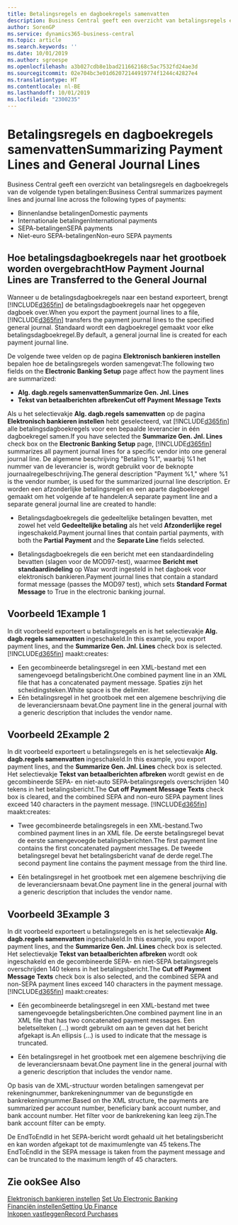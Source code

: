 ```yaml
---
title: Betalingsregels en dagboekregels samenvatten
description: Business Central geeft een overzicht van betalingsregels en dagboekregels.
author: SorenGP
ms.service: dynamics365-business-central
ms.topic: article
ms.search.keywords: ''
ms.date: 10/01/2019
ms.author: sgroespe
ms.openlocfilehash: a3b027cdb8e1bad211662168c5ac7532fd24ae3d
ms.sourcegitcommit: 02e704bc3e01d62072144919774f1244c42827e4
ms.translationtype: HT
ms.contentlocale: nl-BE
ms.lasthandoff: 10/01/2019
ms.locfileid: "2300235"
---
```

# <a name="summarizing-payment-lines-and-general-journal-lines"></a><span data-ttu-id="f3b4c-103">Betalingsregels en dagboekregels samenvatten</span><span class="sxs-lookup"><span data-stu-id="f3b4c-103">Summarizing Payment Lines and General Journal Lines</span></span>
<span data-ttu-id="f3b4c-104">Business Central geeft een overzicht van betalingsregels en dagboekregels van de volgende typen betalingen:</span><span class="sxs-lookup"><span data-stu-id="f3b4c-104">Business Central summarizes payment lines and journal line across the following types of payments:</span></span>  

- <span data-ttu-id="f3b4c-105">Binnenlandse betalingen</span><span class="sxs-lookup"><span data-stu-id="f3b4c-105">Domestic payments</span></span>  
- <span data-ttu-id="f3b4c-106">Internationale betalingen</span><span class="sxs-lookup"><span data-stu-id="f3b4c-106">International payments</span></span>  
- <span data-ttu-id="f3b4c-107">SEPA-betalingen</span><span class="sxs-lookup"><span data-stu-id="f3b4c-107">SEPA payments</span></span>  
- <span data-ttu-id="f3b4c-108">Niet-euro SEPA-betalingen</span><span class="sxs-lookup"><span data-stu-id="f3b4c-108">Non-euro SEPA payments</span></span>  

## <a name="how-payment-journal-lines-are-transferred-to-the-general-journal"></a><span data-ttu-id="f3b4c-109">Hoe betalingsdagboekregels naar het grootboek worden overgebracht</span><span class="sxs-lookup"><span data-stu-id="f3b4c-109">How Payment Journal Lines are Transferred to the General Journal</span></span>  
<span data-ttu-id="f3b4c-110">Wanneer u de betalingsdagboekregels naar een bestand exporteert, brengt [!INCLUDE[d365fin](../../includes/d365fin_md.md)] de betalingsdagboekregels naar het opgegeven dagboek over.</span><span class="sxs-lookup"><span data-stu-id="f3b4c-110">When you export the payment journal lines to a file, [!INCLUDE[d365fin](../../includes/d365fin_md.md)] transfers the payment journal lines to the specified general journal.</span></span> <span data-ttu-id="f3b4c-111">Standaard wordt een dagboekregel gemaakt voor elke betalingsdagboekregel.</span><span class="sxs-lookup"><span data-stu-id="f3b4c-111">By default, a general journal line is created for each payment journal line.</span></span>  

<span data-ttu-id="f3b4c-112">De volgende twee velden op de pagina **Elektronisch bankieren instellen** bepalen hoe de betalingsregels worden samengevat:</span><span class="sxs-lookup"><span data-stu-id="f3b4c-112">The following two fields on the **Electronic Banking Setup** page affect how the payment lines are summarized:</span></span>  

- <span data-ttu-id="f3b4c-113">**Alg. dagb.regels samenvatten**</span><span class="sxs-lookup"><span data-stu-id="f3b4c-113">**Summarize Gen. Jnl. Lines**</span></span>  
- <span data-ttu-id="f3b4c-114">**Tekst van betaalberichten afbreken**</span><span class="sxs-lookup"><span data-stu-id="f3b4c-114">**Cut off Payment Message Texts**</span></span>  

<span data-ttu-id="f3b4c-115">Als u het selectievakje **Alg. dagb.regels samenvatten** op de pagina **Elektronisch bankieren instellen** hebt geselecteerd, vat [!INCLUDE[d365fin](../../includes/d365fin_md.md)] alle betalingsdagboekregels voor een bepaalde leverancier in één dagboekregel samen.</span><span class="sxs-lookup"><span data-stu-id="f3b4c-115">If you have selected the **Summarize Gen. Jnl. Lines** check box on the **Electronic Banking Setup** page, [!INCLUDE[d365fin](../../includes/d365fin_md.md)] summarizes all payment journal lines for a specific vendor into one general journal line.</span></span> <span data-ttu-id="f3b4c-116">De algemene beschrijving "Betaling %1", waarbij %1 het nummer van de leverancier is, wordt gebruikt voor de beknopte journaalregelbeschrijving.</span><span class="sxs-lookup"><span data-stu-id="f3b4c-116">The general description "Payment %1," where %1 is the vendor number, is used for the summarized journal line description.</span></span> <span data-ttu-id="f3b4c-117">Er worden een afzonderlijke betalingsregel en een aparte dagboekregel gemaakt om het volgende af te handelen:</span><span class="sxs-lookup"><span data-stu-id="f3b4c-117">A separate payment line and a separate general journal line are created to handle:</span></span>  

- <span data-ttu-id="f3b4c-118">Betalingsdagboekregels die gedeeltelijke betalingen bevatten, met zowel het veld **Gedeeltelijke betaling** als het veld **Afzonderlijke regel** ingeschakeld.</span><span class="sxs-lookup"><span data-stu-id="f3b4c-118">Payment journal lines that contain partial payments, with both the **Partial Payment** and the **Separate Line** fields selected.</span></span>  

- <span data-ttu-id="f3b4c-119">Betalingsdagboekregels die een bericht met een standaardindeling bevatten (slagen voor de MOD97-test), waarmee **Bericht met standaardindeling** op Waar wordt ingesteld in het dagboek voor elektronisch bankieren.</span><span class="sxs-lookup"><span data-stu-id="f3b4c-119">Payment journal lines that contain a standard format message (passes the MOD97 test), which sets **Standard Format Message** to True in the electronic banking journal.</span></span>

## <a name="example-1"></a><span data-ttu-id="f3b4c-120">Voorbeeld 1</span><span class="sxs-lookup"><span data-stu-id="f3b4c-120">Example 1</span></span>  
<span data-ttu-id="f3b4c-121">In dit voorbeeld exporteert u betalingsregels en is het selectievakje **Alg. dagb.regels samenvatten** ingeschakeld.</span><span class="sxs-lookup"><span data-stu-id="f3b4c-121">In this example, you export payment lines, and the **Summarize Gen. Jnl. Lines** check box is selected.</span></span> [!INCLUDE[d365fin](../../includes/d365fin_md.md)] <span data-ttu-id="f3b4c-122">maakt:</span><span class="sxs-lookup"><span data-stu-id="f3b4c-122">creates:</span></span>  

- <span data-ttu-id="f3b4c-123">Een gecombineerde betalingsregel in een XML-bestand met een samengevoegd betalingsbericht.</span><span class="sxs-lookup"><span data-stu-id="f3b4c-123">One combined payment line in an XML file that has a concatenated payment message.</span></span> <span data-ttu-id="f3b4c-124">Spaties zijn het scheidingsteken.</span><span class="sxs-lookup"><span data-stu-id="f3b4c-124">White space is the delimiter.</span></span>  
- <span data-ttu-id="f3b4c-125">Eén betalingsregel in het grootboek met een algemene beschrijving die de leveranciersnaam bevat.</span><span class="sxs-lookup"><span data-stu-id="f3b4c-125">One payment line in the general journal with a generic description that includes the vendor name.</span></span>  

## <a name="example-2"></a><span data-ttu-id="f3b4c-126">Voorbeeld 2</span><span class="sxs-lookup"><span data-stu-id="f3b4c-126">Example 2</span></span>  
<span data-ttu-id="f3b4c-127">In dit voorbeeld exporteert u betalingsregels en is het selectievakje **Alg. dagb.regels samenvatten** ingeschakeld.</span><span class="sxs-lookup"><span data-stu-id="f3b4c-127">In this example, you export payment lines, and the **Summarize Gen. Jnl. Lines** check box is selected.</span></span> <span data-ttu-id="f3b4c-128">Het selectievakje **Tekst van betaalberichten afbreken** wordt gewist en de gecombineerde SEPA- en niet-auto SEPA-betalingsregels overschrijden 140 tekens in het betalingsbericht.</span><span class="sxs-lookup"><span data-stu-id="f3b4c-128">The **Cut off Payment Message Texts** check box is cleared, and the combined SEPA and non-euro SEPA payment lines exceed 140 characters in the payment message.</span></span> [!INCLUDE[d365fin](../../includes/d365fin_md.md)] <span data-ttu-id="f3b4c-129">maakt:</span><span class="sxs-lookup"><span data-stu-id="f3b4c-129">creates:</span></span>  

- <span data-ttu-id="f3b4c-130">Twee gecombineerde betalingsregels in een XML-bestand.</span><span class="sxs-lookup"><span data-stu-id="f3b4c-130">Two combined payment lines in an XML file.</span></span> <span data-ttu-id="f3b4c-131">De eerste betalingsregel bevat de eerste samengevoegde betalingsberichten.</span><span class="sxs-lookup"><span data-stu-id="f3b4c-131">The first payment line contains the first concatenated payment messages.</span></span> <span data-ttu-id="f3b4c-132">De tweede betalingsregel bevat het betalingsbericht vanaf de derde regel.</span><span class="sxs-lookup"><span data-stu-id="f3b4c-132">The second payment line contains the payment message from the third line.</span></span>  

- <span data-ttu-id="f3b4c-133">Eén betalingsregel in het grootboek met een algemene beschrijving die de leveranciersnaam bevat.</span><span class="sxs-lookup"><span data-stu-id="f3b4c-133">One payment line in the general journal with a generic description that includes the vendor name.</span></span>  

## <a name="example-3"></a><span data-ttu-id="f3b4c-134">Voorbeeld 3</span><span class="sxs-lookup"><span data-stu-id="f3b4c-134">Example 3</span></span>  
<span data-ttu-id="f3b4c-135">In dit voorbeeld exporteert u betalingsregels en is het selectievakje **Alg. dagb.regels samenvatten** ingeschakeld.</span><span class="sxs-lookup"><span data-stu-id="f3b4c-135">In this example, you export payment lines, and the **Summarize Gen. Jnl. Lines** check box is selected.</span></span> <span data-ttu-id="f3b4c-136">Het selectievakje **Tekst van betaalberichten afbreken** wordt ook ingeschakeld en de gecombineerde SEPA- en niet-SEPA betalingsregels overschrijden 140 tekens in het betalingsbericht.</span><span class="sxs-lookup"><span data-stu-id="f3b4c-136">The **Cut off Payment Message Texts** check box is also selected, and the combined SEPA and non-SEPA payment lines exceed 140 characters in the payment message.</span></span> [!INCLUDE[d365fin](../../includes/d365fin_md.md)] <span data-ttu-id="f3b4c-137">maakt:</span><span class="sxs-lookup"><span data-stu-id="f3b4c-137">creates:</span></span>  

- <span data-ttu-id="f3b4c-138">Eén gecombineerde betalingsregel in een XML-bestand met twee samengevoegde betalingsberichten.</span><span class="sxs-lookup"><span data-stu-id="f3b4c-138">One combined payment line in an XML file that has two concatenated payment messages.</span></span> <span data-ttu-id="f3b4c-139">Een beletselteken (…) wordt gebruikt om aan te geven dat het bericht afgekapt is.</span><span class="sxs-lookup"><span data-stu-id="f3b4c-139">An ellipsis (…) is used to indicate that the message is truncated.</span></span>  

- <span data-ttu-id="f3b4c-140">Eén betalingsregel in het grootboek met een algemene beschrijving die de leveranciersnaam bevat.</span><span class="sxs-lookup"><span data-stu-id="f3b4c-140">One payment line in the general journal with a generic description that includes the vendor name.</span></span>  

<span data-ttu-id="f3b4c-141">Op basis van de XML-structuur worden betalingen samengevat per rekeningnummer, bankrekeningnummer van de begunstigde en bankrekeningnummer.</span><span class="sxs-lookup"><span data-stu-id="f3b4c-141">Based on the XML structure, the payments are summarized per account number, beneficiary bank account number, and bank account number.</span></span> <span data-ttu-id="f3b4c-142">Het filter voor de bankrekening kan leeg zijn.</span><span class="sxs-lookup"><span data-stu-id="f3b4c-142">The bank account filter can be empty.</span></span>  

<span data-ttu-id="f3b4c-143">De EndToEndId in het SEPA-bericht wordt gehaald uit het betalingsbericht en kan worden afgekapt tot de maximumlengte van 45 tekens.</span><span class="sxs-lookup"><span data-stu-id="f3b4c-143">The EndToEndId in the SEPA message is taken from the payment message and can be truncated to the maximum length of 45 characters.</span></span>  

## <a name="see-also"></a><span data-ttu-id="f3b4c-144">Zie ook</span><span class="sxs-lookup"><span data-stu-id="f3b4c-144">See Also</span></span>  
 <span data-ttu-id="f3b4c-145">[Elektronisch bankieren instellen](how-to-set-up-electronic-banking.md) </span><span class="sxs-lookup"><span data-stu-id="f3b4c-145">[Set Up Electronic Banking](how-to-set-up-electronic-banking.md) </span></span>  
 [<span data-ttu-id="f3b4c-146">Financiën instellen</span><span class="sxs-lookup"><span data-stu-id="f3b4c-146">Setting Up Finance</span></span>](../../finance-setup-finance.md)  
 [<span data-ttu-id="f3b4c-147">Inkopen vastleggen</span><span class="sxs-lookup"><span data-stu-id="f3b4c-147">Record Purchases</span></span>](../../purchasing-how-record-purchases.md)
